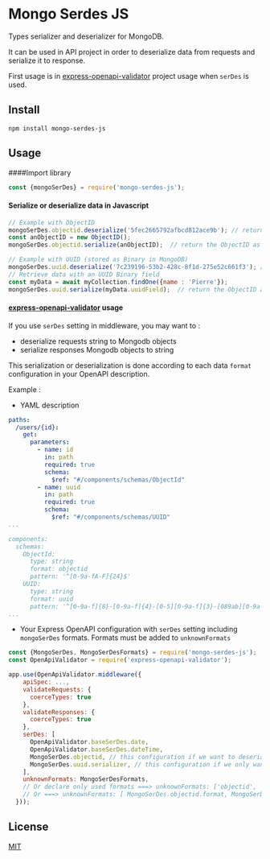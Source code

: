 # Mongo Serdes JS

Types serializer and deserializer for MongoDB. 

It can be used in API project in order to deserialize data from requests and serialize it to response.

First usage is in [express-openapi-validator](https://github.com/cdimascio/express-openapi-validator) project usage when `serDes` is used.




## Install
`npm install mongo-serdes-js`

## Usage
####Import library
```javascript
const {mongoSerDes} = require('mongo-serdes-js');
```


#### Serialize or deserialize data in Javascript
```javascript
// Example with ObjectID
mongoSerDes.objectid.deserialize('5fec2665792afbcd812ace9b'); // return ObjectID object
const anObjectID = new ObjectID();
mongoSerDes.objectid.serialize(anObjectID);  // return the ObjectID as String

// Example with UUID (stored as Binary in MongoDB)
mongoSerDes.uuid.deserialize('7c239196-53b2-428c-8f1d-275e52c661f3'); // return a Binary BSON object
// Retrieve data with an UUID Binary field 
const myData = await myCollection.findOne({name : 'Pierre'});
mongoSerDes.uuid.serialize(myData.uuidField);  // return the ObjectID as String
```

#### [express-openapi-validator](https://github.com/cdimascio/express-openapi-validator) usage
If you use `serDes` setting in middleware, you may want to :
- deserialize requests string to Mongodb objects 
- serialize responses Mongodb objects to string

This serialization or deserialization is done according to each data `format` configuration in your OpenAPI description.

Example :
- YAML description
```yaml
paths:
  /users/{id}:
    get:
      parameters:
        - name: id
          in: path
          required: true
          schema:
            $ref: "#/components/schemas/ObjectId"
        - name: uuid
          in: path
          required: true
          schema:
            $ref: "#/components/schemas/UUID"
...

components:
  schemas:
    ObjectId:
      type: string
      format: objectid
      pattern: '^[0-9a-fA-F]{24}$'
    UUID:
      type: string
      format: uuid
      pattern: '^[0-9a-f]{8}-[0-9a-f]{4}-[0-5][0-9a-f]{3}-[089ab][0-9a-f]{3}-[0-9a-f]{12}$'
...
```

- Your Express OpenAPI configuration with `serDes` setting including `mongoSerDes` formats.
Formats must be added to `unknownFormats`
```javascript
const {MongoSerDes, MongoSerDesFormats} = require('mongo-serdes-js');
const OpenApiValidator = require('express-openapi-validator');

app.use(OpenApiValidator.middleware({
    apiSpec: ...,
    validateRequests: {
      coerceTypes: true
    },
    validateResponses: {
      coerceTypes: true
    },
    serDes: [
      OpenApiValidator.baseSerDes.date,
      OpenApiValidator.baseSerDes.dateTime,
      MongoSerDes.objectid, // this configuration if we want to deserialize objectid in request and serialize it in response
      MongoSerDes.uuid.serializer, // this configuration if we only want to serialize on response
    ],
    unknownFormats: MongoSerDesFormats,
    // Or declare only used formats ===> unknownFormats: ['objectid', 'uuid'],
    // Or ===> unknownFormats: [ MongoSerDes.objectid.format, MongoSerDes.uuid.format],
  }));
```

## License

[MIT](LICENSE)
